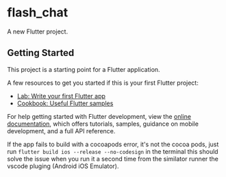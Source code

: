 # flash_chat

A new Flutter project.

## Getting Started

This project is a starting point for a Flutter application.

A few resources to get you started if this is your first Flutter project:

- [Lab: Write your first Flutter app](https://docs.flutter.dev/get-started/codelab)
- [Cookbook: Useful Flutter samples](https://docs.flutter.dev/cookbook)

For help getting started with Flutter development, view the
[online documentation](https://docs.flutter.dev/), which offers tutorials,
samples, guidance on mobile development, and a full API reference.

If the app fails to build with a cocoapods error, it's not the cocoa pods, just
run `flutter build ios --release --no-codesign` in the terminal this should solve the issue when you run it a second time from the similator runner the vscode pluging (Android iOS Emulator).






